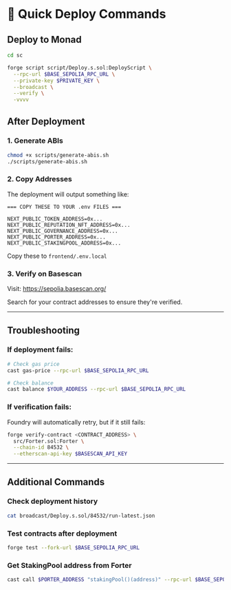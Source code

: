 # 🚀 Quick Deploy Commands

## Deploy to Monad

```bash
cd sc

forge script script/Deploy.s.sol:DeployScript \
  --rpc-url $BASE_SEPOLIA_RPC_URL \
  --private-key $PRIVATE_KEY \
  --broadcast \
  --verify \
  -vvvv
```

## After Deployment

### 1. Generate ABIs

```bash
chmod +x scripts/generate-abis.sh
./scripts/generate-abis.sh
```

### 2. Copy Addresses

The deployment will output something like:

```
=== COPY THESE TO YOUR .env FILES ===

NEXT_PUBLIC_TOKEN_ADDRESS=0x...
NEXT_PUBLIC_REPUTATION_NFT_ADDRESS=0x...
NEXT_PUBLIC_GOVERNANCE_ADDRESS=0x...
NEXT_PUBLIC_PORTER_ADDRESS=0x...
NEXT_PUBLIC_STAKINGPOOL_ADDRESS=0x...
```

Copy these to `frontend/.env.local`

### 3. Verify on Basescan

Visit: https://sepolia.basescan.org/

Search for your contract addresses to ensure they're verified.

---

## Troubleshooting

### If deployment fails:

```bash
# Check gas price
cast gas-price --rpc-url $BASE_SEPOLIA_RPC_URL

# Check balance
cast balance $YOUR_ADDRESS --rpc-url $BASE_SEPOLIA_RPC_URL
```

### If verification fails:

Foundry will automatically retry, but if it still fails:

```bash
forge verify-contract <CONTRACT_ADDRESS> \
  src/Forter.sol:Forter \
  --chain-id 84532 \
  --etherscan-api-key $BASESCAN_API_KEY
```

---

## Additional Commands

### Check deployment history

```bash
cat broadcast/Deploy.s.sol/84532/run-latest.json
```

### Test contracts after deployment

```bash
forge test --fork-url $BASE_SEPOLIA_RPC_URL
```

### Get StakingPool address from Forter

```bash
cast call $PORTER_ADDRESS "stakingPool()(address)" --rpc-url $BASE_SEPOLIA_RPC_URL
```
